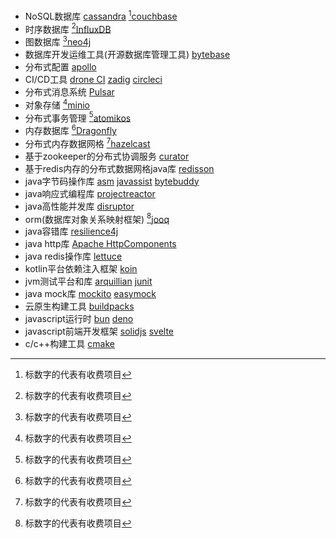+ NoSQL数据库 [cassandra](https://cassandra.apache.org/) [^*][couchbase](https://www.couchbase.com/)
+ 时序数据库 [^*][InfluxDB](https://www.influxdata.com/)
+ 图数据库 [^*][neo4j](https://neo4j.com/)
+ 数据库开发运维工具(开源数据库管理工具) [bytebase](https://www.bytebase.com/)
+ 分布式配置 [apollo](https://www.apolloconfig.com/)
+ CI/CD工具 [drone CI](https://www.drone.io/) [zadig](https://koderover.com/) [circleci](https://circleci.com/)
+ 分布式消息系统 [Pulsar](https://pulsar.apache.org/)
+ 对象存储 [^*][minio](https://min.io/)
+ 分布式事务管理 [^*][atomikos](https://www.atomikos.com/)
+ 内存数据库 [^*][Dragonfly](https://www.dragonflydb.io/)
+ 分布式内存数据网格 [^*][hazelcast](https://hazelcast.com/)
+ 基于zookeeper的分布式协调服务 [curator](https://curator.apache.org/)
+ 基于redis内存的分布式数据网格java库 [redisson](https://redisson.org/)
+ java字节码操作库 [asm](https://asm.ow2.io/) [javassist](https://www.javassist.org/) [bytebuddy](https://bytebuddy.net/)
+ java响应式编程库 [projectreactor](https://projectreactor.io/)
+ java高性能并发库 [disruptor](https://lmax-exchange.github.io/disruptor/)
+ orm(数据库对象关系映射框架) [^*][jooq](https://www.jooq.org/)
+ java容错库 [resilience4j](https://resilience4j.readme.io/)
+ java http库 [Apache HttpComponents](https://hc.apache.org/index.html)
+ java redis操作库 [lettuce](https://lettuce.io/)
+ kotlin平台依赖注入框架 [koin](https://insert-koin.io/)
+ jvm测试平台和库 [arquillian](https://arquillian.org/) [junit](https://junit.org/)
+ java mock库 [mockito](https://site.mockito.org/) [easymock](https://easymock.org/)
+ 云原生构建工具 [buildpacks](https://buildpacks.io/)
+ javascript运行时 [bun](https://bun.sh/) [deno](https://deno.com/)
+ javascript前端开发框架 [solidjs](https://www.solidjs.com/) [svelte](https://svelte.dev/)
+ c/c++构建工具 [cmake](https://cmake.org/)

[^*]: 标数字的代表有收费项目